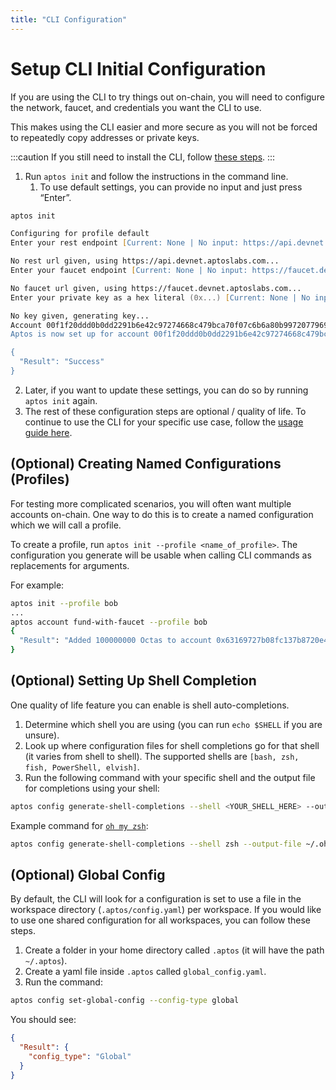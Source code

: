 ```yaml
---
title: "CLI Configuration"
---
```


# Setup CLI Initial Configuration

If you are using the CLI to try things out on-chain, you will need to configure the network, faucet, and credentials you want the CLI to use.

This makes using the CLI easier and more secure as you will not be forced to repeatedly copy addresses or private keys.

:::caution
If you still need to install the CLI, follow [these steps](install-cli/install-cli-specific-version.md).
:::

1. Run `aptos init` and follow the instructions in the command line.
   1. To use default settings, you can provide no input and just press “Enter”.

```zsh
aptos init

Configuring for profile default
Enter your rest endpoint [Current: None | No input: https://api.devnet.aptoslabs.com]

No rest url given, using https://api.devnet.aptoslabs.com...
Enter your faucet endpoint [Current: None | No input: https://faucet.devnet.aptoslabs.com]

No faucet url given, using https://faucet.devnet.aptoslabs.com...
Enter your private key as a hex literal (0x...) [Current: None | No input: Generate new key (or keep one if present)]

No key given, generating key...
Account 00f1f20ddd0b0dd2291b6e42c97274668c479bca70f07c6b6a80b99720779696 doesn't exist, creating it and funding it with 10000 coins
Aptos is now set up for account 00f1f20ddd0b0dd2291b6e42c97274668c479bca70f07c6b6a80b99720779696!  Run `aptos help` for more information about commands

{
  "Result": "Success"
}
```

2. Later, if you want to update these settings, you can do so by running `aptos init` again.
3. The rest of these configuration steps are optional / quality of life. To continue to use the CLI for your specific use case, follow the [usage guide here](use-cli/index.md).

## (Optional) Creating Named Configurations (Profiles)

For testing more complicated scenarios, you will often want multiple accounts on-chain. One way to do this is to create a named configuration which we will call a profile.

To create a profile, run `aptos init --profile <name_of_profile>`. The configuration you generate will be usable when calling CLI commands as replacements for arguments.

For example:

```zsh
aptos init --profile bob
...
aptos account fund-with-faucet --profile bob
{
  "Result": "Added 100000000 Octas to account 0x63169727b08fc137b8720e451f7a90584ccce04c301e151daeadc7b8191fdfad"
}
```

## (Optional) Setting Up Shell Completion

One quality of life feature you can enable is shell auto-completions.

1. Determine which shell you are using (you can run `echo $SHELL` if you are unsure).
2. Look up where configuration files for shell completions go for that shell (it varies from shell to shell). The supported shells are `[bash, zsh, fish, PowerShell, elvish]`.
3. Run the following command with your specific shell and the output file for completions using your shell:

```zsh
aptos config generate-shell-completions --shell <YOUR_SHELL_HERE> --output-file <OUTPUT_DESTINATION_FOR_YOUR_SHELL>
```

Example command for [`oh my zsh`](https://ohmyz.sh/):

```zsh
aptos config generate-shell-completions --shell zsh --output-file ~/.oh-my-zsh/completions/_aptos
```

## (Optional) Global Config

By default, the CLI will look for a configuration is set to use a file in the workspace directory (`.aptos/config.yaml`) per workspace. If you would like to use one shared configuration for all workspaces, you can follow these steps.

1. Create a folder in your home directory called `.aptos` (it will have the path `~/.aptos`).
2. Create a yaml file inside `.aptos` called `global_config.yaml`.
3. Run the command:

```zsh
aptos config set-global-config --config-type global
```

You should see:

```json
{
  "Result": {
    "config_type": "Global"
  }
}
```
